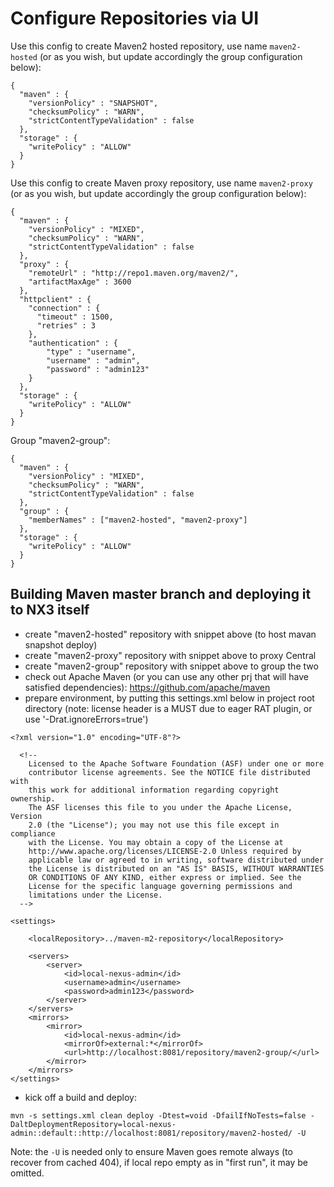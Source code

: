 <!--

    Sonatype Nexus (TM) Open Source Version
    Copyright (c) 2008-present Sonatype, Inc.
    All rights reserved. Includes the third-party code listed at http://links.sonatype.com/products/nexus/oss/attributions.

    This program and the accompanying materials are made available under the terms of the Eclipse Public License Version 1.0,
    which accompanies this distribution and is available at http://www.eclipse.org/legal/epl-v10.html.

    Sonatype Nexus (TM) Professional Version is available from Sonatype, Inc. "Sonatype" and "Sonatype Nexus" are trademarks
    of Sonatype, Inc. Apache Maven is a trademark of the Apache Software Foundation. M2eclipse is a trademark of the
    Eclipse Foundation. All other trademarks are the property of their respective owners.

-->
# Configure Repositories via UI

Use this config to create Maven2 hosted repository, use name `maven2-hosted` (or as you wish, but update accordingly the group configuration below):

```
{
  "maven" : {
    "versionPolicy" : "SNAPSHOT",
    "checksumPolicy" : "WARN",
    "strictContentTypeValidation" : false
  },
  "storage" : {
    "writePolicy" : "ALLOW"
  }
}
```

Use this config to create Maven proxy repository, use name `maven2-proxy` (or as you wish, but update accordingly the group configuration below):
```
{
  "maven" : {
    "versionPolicy" : "MIXED",
    "checksumPolicy" : "WARN",
    "strictContentTypeValidation" : false
  },
  "proxy" : {
    "remoteUrl" : "http://repo1.maven.org/maven2/",
    "artifactMaxAge" : 3600
  },
  "httpclient" : {
    "connection" : {
      "timeout" : 1500,
      "retries" : 3
    },
    "authentication" : {
        "type" : "username",
        "username" : "admin",
        "password" : "admin123"
    }
  },
  "storage" : {
    "writePolicy" : "ALLOW"
  }
}
```

Group "maven2-group":
```
{
  "maven" : {
    "versionPolicy" : "MIXED",
    "checksumPolicy" : "WARN",
    "strictContentTypeValidation" : false
  },
  "group" : {
    "memberNames" : ["maven2-hosted", "maven2-proxy"]
  },
  "storage" : {
    "writePolicy" : "ALLOW"
  }
}
```

## Building Maven master branch and deploying it to NX3 itself

* create "maven2-hosted" repository with snippet above (to host mavan snapshot deploy)
* create "maven2-proxy" repository with snippet above to proxy Central
* create "maven2-group" repository with snippet above to group the two
* check out Apache Maven (or you can use any other prj that will have satisfied dependencies): https://github.com/apache/maven
* prepare environment, by putting this settings.xml below in project root directory (note: license header is a MUST due to eager RAT plugin, or use '-Drat.ignoreErrors=true')
```
<?xml version="1.0" encoding="UTF-8"?>

  <!--
    Licensed to the Apache Software Foundation (ASF) under one or more
    contributor license agreements. See the NOTICE file distributed with
    this work for additional information regarding copyright ownership.
    The ASF licenses this file to you under the Apache License, Version
    2.0 (the "License"); you may not use this file except in compliance
    with the License. You may obtain a copy of the License at
    http://www.apache.org/licenses/LICENSE-2.0 Unless required by
    applicable law or agreed to in writing, software distributed under
    the License is distributed on an "AS IS" BASIS, WITHOUT WARRANTIES
    OR CONDITIONS OF ANY KIND, either express or implied. See the
    License for the specific language governing permissions and
    limitations under the License.
  -->

<settings>

    <localRepository>../maven-m2-repository</localRepository>

	<servers>
		<server>
			<id>local-nexus-admin</id>
			<username>admin</username>
			<password>admin123</password>
		</server>
	</servers>
	<mirrors>
		<mirror>
			<id>local-nexus-admin</id>
			<mirrorOf>external:*</mirrorOf>
			<url>http://localhost:8081/repository/maven2-group/</url>
		</mirror>
	</mirrors>
</settings>
```
* kick off a build and deploy:
```
mvn -s settings.xml clean deploy -Dtest=void -DfailIfNoTests=false -DaltDeploymentRepository=local-nexus-admin::default::http://localhost:8081/repository/maven2-hosted/ -U
```
Note: the `-U` is needed only to ensure Maven goes remote always (to recover from cached 404), if local repo empty as in "first run", it may be omitted.

